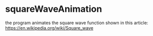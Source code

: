 # squareWaveAnimation
the program animates the square wave function shown in this article:
https://en.wikipedia.org/wiki/Square_wave
